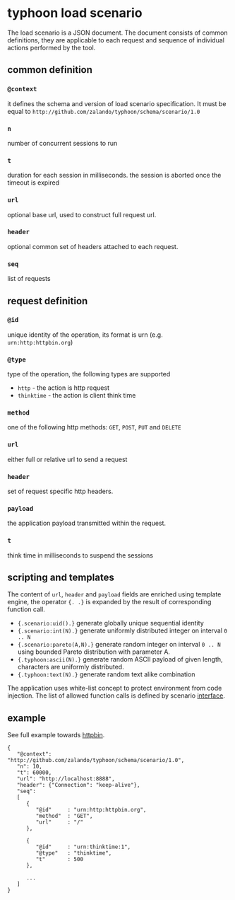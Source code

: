 # typhoon load scenario

The load scenario is a JSON document. The document consists of common definitions, they are applicable to each request and sequence of individual actions performed by the tool. 



## common definition

### `@context`
it defines the schema and version of load scenario specification. It must be equal to `http://github.com/zalando/typhoon/schema/scenario/1.0`

### `n`
number of concurrent sessions to run

### `t`
duration for each session in milliseconds. the session is aborted once the timeout is expired

### `url`
optional base url, used to construct full request url.

### `header`
optional common set of headers attached to each request.

### `seq`
list of requests



## request definition


### `@id`
unique identity of the operation, its format is urn (e.g. `urn:http:httpbin.org`)

### `@type`
type of the operation, the following types are supported
* `http` - the action is http request
* `thinktime` - the action is client think time

### `method`
one of the following http methods: `GET`, `POST`, `PUT` and `DELETE`

### `url`
either full or relative url to send a request

### `header`
set of request specific http headers.

### `payload`
the application payload transmitted within the request.

### `t`
think time in milliseconds to suspend the sessions


## scripting and templates

The content of `url`, `header` and `payload` fields are enriched using template engine, the operator `{. .}` is expanded by the result of corresponding function call. 

* `{.scenario:uid().}` generate globally unique sequential identity
* `{.scenario:int(N).}` generate uniformly distributed integer on interval `0 .. N`
* `{.scenario:pareto(A,N).}` generate random integer on interval `0 .. N` using bounded Pareto distribution with parameter A.
* `{.typhoon:ascii(N).}` generate random ASCII payload of given length, characters are uniformly distributed.
* `{.typhoon:text(N).}` generate random text alike combination

The application uses white-list concept to protect environment from code injection. The list of allowed function calls is defined by scenario [interface](apps/scenario/src/scenarion.erl).



## example

See full example towards [httpbin](apps/typhoon/priv/httpbin.json).
```
{
   "@context": "http://github.com/zalando/typhoon/schema/scenario/1.0",
   "n": 10,
   "t": 60000,
   "url": "http://localhost:8888",
   "header": {"Connection": "keep-alive"},
   "seq": 
   [
      {
         "@id"     : "urn:http:httpbin.org",
         "method"  : "GET",
         "url"     : "/"
      },

      {
         "@id"     : "urn:thinktime:1",
         "@type"   : "thinktime",
         "t"       : 500
      },

      ...
   ]
}
```


